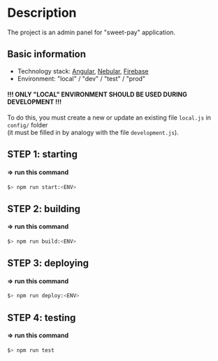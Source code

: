 # Description

The project is an admin panel for "sweet-pay" application.

## Basic information

* Technology stack: [Angular](https://angular.io), [Nebular](https://akveo.github.io/nebular), [Firebase](https://firebase.google.com)
* Environment: "local" / "dev" / "test" / "prod"

#### !!! ONLY "LOCAL" ENVIRONMENT SHOULD BE USED DURING DEVELOPMENT !!!

To do this, you must create a new or update an existing file ```local.js``` in ```config/``` folder  
(it must be filled in by analogy with the file ```development.js```).

## STEP 1: starting

#### => run this command
```sh
$> npm run start:<ENV>
```

## STEP 2: building

#### => run this command
```sh
$> npm run build:<ENV>
```

## STEP 3: deploying

#### => run this command
```sh
$> npm run deploy:<ENV>
```

## STEP 4: testing

#### => run this command
```sh
$> npm run test
```
